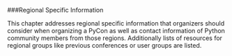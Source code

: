 ###Regional Specific Information

This chapter addresses regional specific information that organizers should consider when organizing a PyCon as well as contact information of Python community members from those regions. Additionally lists of resources for regional groups like previous conferences or user groups are listed.



